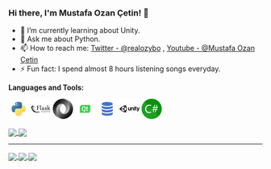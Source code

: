 ### Hi there, I'm Mustafa Ozan Çetin! 👋

- 🌱 I’m currently learning about Unity.
- 💬 Ask me about Python.
- 📫 How to reach me: [Twitter - @realozybo](https://twitter.com/realozybo) , [Youtube - @Mustafa Ozan Çetin](https://www.youtube.com/channel/UCxKyH8_uxA7XXHI5qW_qafA?)
- ⚡ Fun fact: I spend almost 8 hours listening songs everyday.

**Languages and Tools:**  

<code><img height="40" src="https://raw.githubusercontent.com/github/explore/80688e429a7d4ef2fca1e82350fe8e3517d3494d/topics/python/python.png"></code>
<code><img height="40" src="https://raw.githubusercontent.com/github/explore/80688e429a7d4ef2fca1e82350fe8e3517d3494d/topics/flask/flask.png"></code>
<code><img height="40" src="https://raw.githubusercontent.com/github/explore/80688e429a7d4ef2fca1e82350fe8e3517d3494d/topics/json/json.png"></code>
<code><img height="40" src="https://raw.githubusercontent.com/github/explore/80688e429a7d4ef2fca1e82350fe8e3517d3494d/topics/qt/qt.png"></code>
<code><img height="40" src="https://raw.githubusercontent.com/github/explore/80688e429a7d4ef2fca1e82350fe8e3517d3494d/topics/sql/sql.png"></code>
<code><img height="40" src="https://raw.githubusercontent.com/github/explore/80688e429a7d4ef2fca1e82350fe8e3517d3494d/topics/unity/unity.png"></code>
<code><img height="40" src="https://raw.githubusercontent.com/github/explore/80688e429a7d4ef2fca1e82350fe8e3517d3494d/topics/csharp/csharp.png"></code>

<a href="https://github.com/mozancetin">
  <img align="center" src="https://github-readme-stats.vercel.app/api?username=mozancetin&&show_icons=true&title_color=ffffff&icon_color=bb2acf&text_color=daf7dc&bg_color=151515" />
</a>

<a href="https://github.com/mozancetin">
  <img align="center" src="https://github-readme-stats.vercel.app/api/top-langs/?username=mozancetin&theme=dark&hide_langs_below=1" />
</a>

<hr>

<a href="https://github.com/mozancetin/Selenium-Instagram-Unfollow">
  <img align="center" src="https://github-readme-stats.vercel.app/api/pin/?username=mozancetin&repo=Selenium-Instagram-Unfollow&theme=dark" />
</a>

<a href="https://github.com/mozancetin/LoL-Match-Accepter-and-Lane-Picker-Bot">
  <img align="center" src="https://github-readme-stats.vercel.app/api/pin/?username=mozancetin&repo=LoL-Match-Accepter-and-Lane-Picker-Bot&theme=dark" />
</a>

<a href="https://github.com/mozancetin/Ozybo-Bot">
  <img align="center" src="https://github-readme-stats.vercel.app/api/pin/?username=mozancetin&repo=Ozybo-Bot&theme=dark" />
</a>
